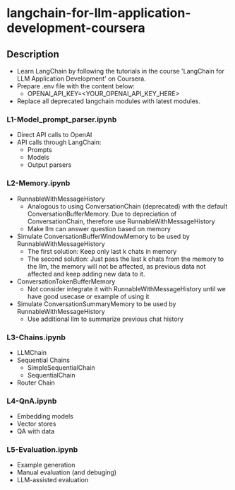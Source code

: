 # langchain-for-llm-application-development-coursera

## Description
* Learn LangChain by following the tutorials in the course 'LangChain for LLM Application Development' on Coursera.
* Prepare .env file with the content below:
  * OPENAI_API_KEY=<YOUR_OPENAI_API_KEY_HERE>
* Replace all deprecated langchain modules with latest modules.

### L1-Model_prompt_parser.ipynb
 * Direct API calls to OpenAI
 * API calls through LangChain:
   * Prompts
   * Models
   * Output parsers

### L2-Memory.ipynb
  * RunnableWithMessageHistory
    * Analogous to using ConversationChain (deprecated) with the default ConversationBufferMemory. Due to depreciation of ConversationChain, therefore use RunnableWithMessageHistory
    * Make llm can answer question based on memory
  * Simulate ConversationBufferWindowMemory to be used by RunnableWithMessageHistory
    * The first solution: Keep only last k chats in memory
    * The second solution: Just pass the last k chats from the memory to the llm, the memory will not be affected, as previous data not affected and keep adding new data to it.
  * ConversationTokenBufferMemory
    * Not consider integrate it with RunnableWithMessageHistory until we have good usecase or example of using it
  * Simulate ConversationSummaryMemory to be used by RunnableWithMessageHistory
    * Use additional llm to summarize previous chat history

### L3-Chains.ipynb
  * LLMChain
  * Sequential Chains
    * SimpleSequentialChain
    * SequentialChain
  * Router Chain

### L4-QnA.ipynb
  * Embedding models
  * Vector stores
  * QA with data

### L5-Evaluation.ipynb
  * Example generation
  * Manual evaluation (and debuging)
  * LLM-assisted evaluation
